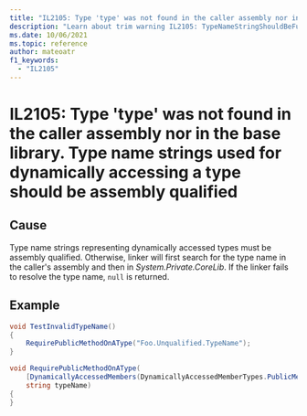 ```yaml
---
title: "IL2105: Type 'type' was not found in the caller assembly nor in the base library. Type name strings used for dynamically accessing a type should be assembly qualified."
description: "Learn about trim warning IL2105: TypeNameStringShouldBeFullyQualified"
ms.date: 10/06/2021
ms.topic: reference
author: mateoatr
f1_keywords:
  - "IL2105"
---
```

# IL2105: Type 'type' was not found in the caller assembly nor in the base library. Type name strings used for dynamically accessing a type should be assembly qualified

## Cause

Type name strings representing dynamically accessed types must be assembly qualified. Otherwise, linker will first search for the type name in the caller's assembly and then in *System.Private.CoreLib*. If the linker fails to resolve the type name, `null` is returned.

## Example

```csharp
void TestInvalidTypeName()
{
    RequirePublicMethodOnAType("Foo.Unqualified.TypeName");
}

void RequirePublicMethodOnAType(
    [DynamicallyAccessedMembers(DynamicallyAccessedMemberTypes.PublicMethods)]
    string typeName)
{
}
```
